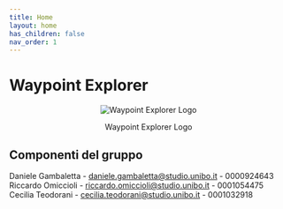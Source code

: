 ```yaml
---
title: Home
layout: home
has_children: false
nav_order: 1
---
```


# Waypoint Explorer

<div align="center">
<img src="../../img/logo.svg" alt="Waypoint Explorer Logo" >
<p align="center" id="logo">Waypoint Explorer Logo</p>
</div>

## Componenti del gruppo
Daniele Gambaletta - <daniele.gambaletta@studio.unibo.it> - 0000924643\
Riccardo Omiccioli - <riccardo.omiccioli@studio.unibo.it> - 0001054475\
Cecilia Teodorani - <cecilia.teodorani@studio.unibo.it> - 0001032918